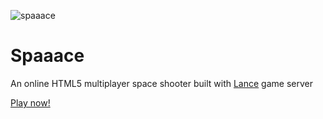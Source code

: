 ![spaaace](https://cloud.githubusercontent.com/assets/3951311/21784604/ffc2d282-d6c4-11e6-97f0-0ada12c4fab7.gif)

# Spaaace

An online HTML5 multiplayer space shooter built with [Lance](https://lance-gg.github.io/) game server

[Play now!](http://spaaace.herokuapp.com)
